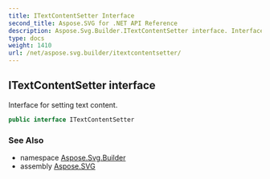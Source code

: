 ```yaml
---
title: ITextContentSetter Interface
second_title: Aspose.SVG for .NET API Reference
description: Aspose.Svg.Builder.ITextContentSetter interface. Interface for setting text content
type: docs
weight: 1410
url: /net/aspose.svg.builder/itextcontentsetter/
---
```

## ITextContentSetter interface

Interface for setting text content.

```csharp
public interface ITextContentSetter
```

### See Also

* namespace [Aspose.Svg.Builder](../../aspose.svg.builder/)
* assembly [Aspose.SVG](../../)
